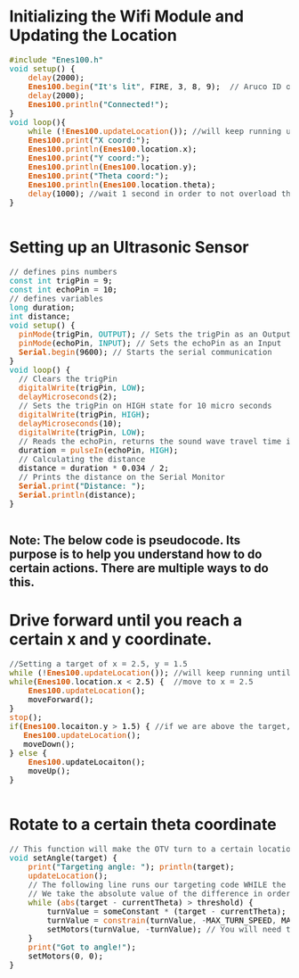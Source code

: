 # Initializing the Wifi Module and Updating the Location
<pre>
<font color="#5e6d03">#include</font> <font color="#005c5f">&#34;Enes100.h&#34;</font>
<font color="#00979c">void</font> <font color="#5e6d03">setup</font><font color="#000000">(</font><font color="#000000">)</font> <font color="#000000">{</font>
 &nbsp;&nbsp;&nbsp;<font color="#d35400">delay</font><font color="#000000">(</font><font color="#000000">2000</font><font color="#000000">)</font><font color="#000000">;</font>
 &nbsp;&nbsp;&nbsp;<b><font color="#d35400">Enes100</font></b><font color="#434f54">.</font><font color="#d35400">begin</font><font color="#000000">(</font><font color="#005c5f">&#34;It&#39;s lit&#34;</font><font color="#434f54">,</font> <font color="#000000">FIRE</font><font color="#434f54">,</font> <font color="#000000">3</font><font color="#434f54">,</font> <font color="#000000">8</font><font color="#434f54">,</font> <font color="#000000">9</font><font color="#000000">)</font><font color="#000000">;</font> &nbsp;<font color="#434f54">&#47;&#47; Aruco ID of 3. Rx Pin of 8. Tx Pin of 9.</font>
 &nbsp;&nbsp;&nbsp;<font color="#d35400">delay</font><font color="#000000">(</font><font color="#000000">2000</font><font color="#000000">)</font><font color="#000000">;</font>
 &nbsp;&nbsp;&nbsp;<b><font color="#d35400">Enes100</font></b><font color="#434f54">.</font><font color="#d35400">println</font><font color="#000000">(</font><font color="#005c5f">&#34;Connected!&#34;</font><font color="#000000">)</font><font color="#000000">;</font>
<font color="#000000">}</font>
<font color="#00979c">void</font> <font color="#5e6d03">loop</font><font color="#000000">(</font><font color="#000000">)</font><font color="#000000">{</font>
 &nbsp;&nbsp;&nbsp;<font color="#5e6d03">while</font> <font color="#000000">(</font><font color="#434f54">!</font><b><font color="#d35400">Enes100</font></b><font color="#434f54">.</font><font color="#d35400">updateLocation</font><font color="#000000">(</font><font color="#000000">)</font><font color="#000000">)</font><font color="#000000">;</font> <font color="#434f54">&#47;&#47;will keep running until succesfully update location</font>
 &nbsp;&nbsp;&nbsp;<b><font color="#d35400">Enes100</font></b><font color="#434f54">.</font><font color="#d35400">print</font><font color="#000000">(</font><font color="#005c5f">&#34;X coord:&#34;</font><font color="#000000">)</font><font color="#000000">;</font>
 &nbsp;&nbsp;&nbsp;<b><font color="#d35400">Enes100</font></b><font color="#434f54">.</font><font color="#d35400">println</font><font color="#000000">(</font><b><font color="#d35400">Enes100</font></b><font color="#434f54">.</font><font color="#000000">location</font><font color="#434f54">.</font><font color="#000000">x</font><font color="#000000">)</font><font color="#000000">;</font>
 &nbsp;&nbsp;&nbsp;<b><font color="#d35400">Enes100</font></b><font color="#434f54">.</font><font color="#d35400">print</font><font color="#000000">(</font><font color="#005c5f">&#34;Y coord:&#34;</font><font color="#000000">)</font><font color="#000000">;</font>
 &nbsp;&nbsp;&nbsp;<b><font color="#d35400">Enes100</font></b><font color="#434f54">.</font><font color="#d35400">println</font><font color="#000000">(</font><b><font color="#d35400">Enes100</font></b><font color="#434f54">.</font><font color="#000000">location</font><font color="#434f54">.</font><font color="#000000">y</font><font color="#000000">)</font><font color="#000000">;</font>
 &nbsp;&nbsp;&nbsp;<b><font color="#d35400">Enes100</font></b><font color="#434f54">.</font><font color="#d35400">print</font><font color="#000000">(</font><font color="#005c5f">&#34;Theta coord:&#34;</font><font color="#000000">)</font><font color="#000000">;</font>
 &nbsp;&nbsp;&nbsp;<b><font color="#d35400">Enes100</font></b><font color="#434f54">.</font><font color="#d35400">println</font><font color="#000000">(</font><b><font color="#d35400">Enes100</font></b><font color="#434f54">.</font><font color="#000000">location</font><font color="#434f54">.</font><font color="#000000">theta</font><font color="#000000">)</font><font color="#000000">;</font>
 &nbsp;&nbsp;&nbsp;<font color="#d35400">delay</font><font color="#000000">(</font><font color="#000000">1000</font><font color="#000000">)</font><font color="#000000">;</font> <font color="#434f54">&#47;&#47;wait 1 second in order to not overload the vision system</font>
<font color="#000000">}</font>

</pre>


# Setting up an Ultrasonic Sensor

<pre>
<font color="#434f54">&#47;&#47; defines pins numbers</font>
<font color="#00979c">const</font> <font color="#00979c">int</font> <font color="#000000">trigPin</font> <font color="#434f54">=</font> <font color="#000000">9</font><font color="#000000">;</font>
<font color="#00979c">const</font> <font color="#00979c">int</font> <font color="#000000">echoPin</font> <font color="#434f54">=</font> <font color="#000000">10</font><font color="#000000">;</font>
<font color="#434f54">&#47;&#47; defines variables</font>
<font color="#00979c">long</font> <font color="#000000">duration</font><font color="#000000">;</font>
<font color="#00979c">int</font> <font color="#000000">distance</font><font color="#000000">;</font>
<font color="#00979c">void</font> <font color="#5e6d03">setup</font><font color="#000000">(</font><font color="#000000">)</font> <font color="#000000">{</font>
 &nbsp;<font color="#d35400">pinMode</font><font color="#000000">(</font><font color="#000000">trigPin</font><font color="#434f54">,</font> <font color="#00979c">OUTPUT</font><font color="#000000">)</font><font color="#000000">;</font> <font color="#434f54">&#47;&#47; Sets the trigPin as an Output</font>
 &nbsp;<font color="#d35400">pinMode</font><font color="#000000">(</font><font color="#000000">echoPin</font><font color="#434f54">,</font> <font color="#00979c">INPUT</font><font color="#000000">)</font><font color="#000000">;</font> <font color="#434f54">&#47;&#47; Sets the echoPin as an Input</font>
 &nbsp;<b><font color="#d35400">Serial</font></b><font color="#434f54">.</font><font color="#d35400">begin</font><font color="#000000">(</font><font color="#000000">9600</font><font color="#000000">)</font><font color="#000000">;</font> <font color="#434f54">&#47;&#47; Starts the serial communication</font>
<font color="#000000">}</font>
<font color="#00979c">void</font> <font color="#5e6d03">loop</font><font color="#000000">(</font><font color="#000000">)</font> <font color="#000000">{</font>
 &nbsp;<font color="#434f54">&#47;&#47; Clears the trigPin</font>
 &nbsp;<font color="#d35400">digitalWrite</font><font color="#000000">(</font><font color="#000000">trigPin</font><font color="#434f54">,</font> <font color="#00979c">LOW</font><font color="#000000">)</font><font color="#000000">;</font>
 &nbsp;<font color="#d35400">delayMicroseconds</font><font color="#000000">(</font><font color="#000000">2</font><font color="#000000">)</font><font color="#000000">;</font>
 &nbsp;<font color="#434f54">&#47;&#47; Sets the trigPin on HIGH state for 10 micro seconds</font>
 &nbsp;<font color="#d35400">digitalWrite</font><font color="#000000">(</font><font color="#000000">trigPin</font><font color="#434f54">,</font> <font color="#00979c">HIGH</font><font color="#000000">)</font><font color="#000000">;</font>
 &nbsp;<font color="#d35400">delayMicroseconds</font><font color="#000000">(</font><font color="#000000">10</font><font color="#000000">)</font><font color="#000000">;</font>
 &nbsp;<font color="#d35400">digitalWrite</font><font color="#000000">(</font><font color="#000000">trigPin</font><font color="#434f54">,</font> <font color="#00979c">LOW</font><font color="#000000">)</font><font color="#000000">;</font>
 &nbsp;<font color="#434f54">&#47;&#47; Reads the echoPin, returns the sound wave travel time in microseconds</font>
 &nbsp;<font color="#000000">duration</font> <font color="#434f54">=</font> <font color="#d35400">pulseIn</font><font color="#000000">(</font><font color="#000000">echoPin</font><font color="#434f54">,</font> <font color="#00979c">HIGH</font><font color="#000000">)</font><font color="#000000">;</font>
 &nbsp;<font color="#434f54">&#47;&#47; Calculating the distance</font>
 &nbsp;<font color="#000000">distance</font> <font color="#434f54">=</font> <font color="#000000">duration</font> <font color="#434f54">*</font> <font color="#000000">0.034</font> <font color="#434f54">&#47;</font> <font color="#000000">2</font><font color="#000000">;</font>
 &nbsp;<font color="#434f54">&#47;&#47; Prints the distance on the Serial Monitor</font>
 &nbsp;<b><font color="#d35400">Serial</font></b><font color="#434f54">.</font><font color="#d35400">print</font><font color="#000000">(</font><font color="#005c5f">&#34;Distance: &#34;</font><font color="#000000">)</font><font color="#000000">;</font>
 &nbsp;<b><font color="#d35400">Serial</font></b><font color="#434f54">.</font><font color="#d35400">println</font><font color="#000000">(</font><font color="#000000">distance</font><font color="#000000">)</font><font color="#000000">;</font>
<font color="#000000">}</font>

</pre>

## Note: The below code is pseudocode. Its purpose is to help you understand how to do certain actions. There are multiple ways to do this.
# Drive forward until you reach a certain x and y coordinate.

<pre>
<font color="#434f54">&#47;&#47;Setting a target of x = 2.5, y = 1.5</font>
<font color="#5e6d03">while</font> <font color="#000000">(</font><font color="#434f54">!</font><b><font color="#d35400">Enes100</font></b><font color="#434f54">.</font><font color="#d35400">updateLocation</font><font color="#000000">(</font><font color="#000000">)</font><font color="#000000">)</font><font color="#000000">;</font> <font color="#434f54">&#47;&#47;will keep running until succesfully update location</font>
<font color="#5e6d03">while</font><font color="#000000">(</font><b><font color="#d35400">Enes100</font></b><font color="#434f54">.</font><font color="#000000">location</font><font color="#434f54">.</font><font color="#000000">x</font> <font color="#434f54">&lt;</font> <font color="#000000">2.5</font><font color="#000000">)</font> <font color="#000000">{</font> &nbsp;<font color="#434f54">&#47;&#47;move to x = 2.5</font>
 &nbsp;&nbsp;&nbsp;<b><font color="#d35400">Enes100</font></b><font color="#434f54">.</font><font color="#d35400">updateLocation</font><font color="#000000">(</font><font color="#000000">)</font><font color="#000000">;</font>
 &nbsp;&nbsp;&nbsp;<font color="#000000">moveForward</font><font color="#000000">(</font><font color="#000000">)</font><font color="#000000">;</font>
<font color="#000000">}</font>
<font color="#d35400">stop</font><font color="#000000">(</font><font color="#000000">)</font><font color="#000000">;</font>
<font color="#5e6d03">if</font><font color="#000000">(</font><b><font color="#d35400">Enes100</font></b><font color="#434f54">.</font><font color="#000000">locaiton</font><font color="#434f54">.</font><font color="#000000">y</font> <font color="#434f54">&gt;</font> <font color="#000000">1.5</font><font color="#000000">)</font> <font color="#000000">{</font> <font color="#434f54">&#47;&#47;if we are above the target, move down, otherwise move up.</font>
 &nbsp;&nbsp;<b><font color="#d35400">Enes100</font></b><font color="#434f54">.</font><font color="#d35400">updateLocation</font><font color="#000000">(</font><font color="#000000">)</font><font color="#000000">;</font>
 &nbsp;&nbsp;<font color="#000000">moveDown</font><font color="#000000">(</font><font color="#000000">)</font><font color="#000000">;</font>
<font color="#000000">}</font> <font color="#5e6d03">else</font> <font color="#000000">{</font>
 &nbsp;&nbsp;&nbsp;<b><font color="#d35400">Enes100</font></b><font color="#434f54">.</font><font color="#000000">updateLocaiton</font><font color="#000000">(</font><font color="#000000">)</font><font color="#000000">;</font>
 &nbsp;&nbsp;&nbsp;<font color="#000000">moveUp</font><font color="#000000">(</font><font color="#000000">)</font><font color="#000000">;</font>
<font color="#000000">}</font>

</pre>

# Rotate to a certain theta coordinate

<pre>
<font color="#434f54">&#47;&#47; This function will make the OTV turn to a certain location.</font>
<font color="#00979c">void</font> <font color="#000000">setAngle</font><font color="#000000">(</font><font color="#000000">target</font><font color="#000000">)</font> <font color="#000000">{</font>
 &nbsp;&nbsp;&nbsp;<font color="#d35400">print</font><font color="#000000">(</font><font color="#005c5f">&#34;Targeting angle: &#34;</font><font color="#000000">)</font><font color="#000000">;</font> <font color="#d35400">println</font><font color="#000000">(</font><font color="#000000">target</font><font color="#000000">)</font><font color="#000000">;</font>
 &nbsp;&nbsp;&nbsp;<font color="#d35400">updateLocation</font><font color="#000000">(</font><font color="#000000">)</font><font color="#000000">;</font>
 &nbsp;&nbsp;&nbsp;<font color="#434f54">&#47;&#47; The following line runs our targeting code WHILE the DIFFERENCE (subtraction is taking he difference) is between -thresh and thresh. </font>
 &nbsp;&nbsp;&nbsp;<font color="#434f54">&#47;&#47; We take the absolute value of the difference in order to compare it to a single threshold.</font>
 &nbsp;&nbsp;&nbsp;<font color="#5e6d03">while</font> <font color="#000000">(</font><font color="#d35400">abs</font><font color="#000000">(</font><font color="#000000">target</font> <font color="#434f54">-</font> <font color="#000000">currentTheta</font><font color="#000000">)</font> <font color="#434f54">&gt;</font> <font color="#000000">threshold</font><font color="#000000">)</font> <font color="#000000">{</font>
 &nbsp;&nbsp;&nbsp;&nbsp;&nbsp;&nbsp;&nbsp;<font color="#000000">turnValue</font> <font color="#434f54">=</font> <font color="#000000">someConstant</font> <font color="#434f54">*</font> <font color="#000000">(</font><font color="#000000">target</font> <font color="#434f54">-</font> <font color="#000000">currentTheta</font><font color="#000000">)</font><font color="#000000">;</font>
 &nbsp;&nbsp;&nbsp;&nbsp;&nbsp;&nbsp;&nbsp;<font color="#000000">turnValue</font> <font color="#434f54">=</font> <font color="#d35400">constrain</font><font color="#000000">(</font><font color="#000000">turnValue</font><font color="#434f54">,</font> <font color="#434f54">-</font><font color="#000000">MAX_TURN_SPEED</font><font color="#434f54">,</font> <font color="#000000">MAX_TURN_SPEED</font><font color="#000000">)</font><font color="#000000">;</font> <font color="#434f54">&#47;&#47;Constrain your turn speed.</font>
 &nbsp;&nbsp;&nbsp;&nbsp;&nbsp;&nbsp;&nbsp;<font color="#000000">setMotors</font><font color="#000000">(</font><font color="#000000">turnValue</font><font color="#434f54">,</font> <font color="#434f54">-</font><font color="#000000">turnValue</font><font color="#000000">)</font><font color="#000000">;</font> <font color="#434f54">&#47;&#47; You will need to implement this yourself. </font>
 &nbsp;&nbsp;&nbsp;<font color="#000000">}</font>
 &nbsp;&nbsp;&nbsp;<font color="#d35400">print</font><font color="#000000">(</font><font color="#005c5f">&#34;Got to angle!&#34;</font><font color="#000000">)</font><font color="#000000">;</font>
 &nbsp;&nbsp;&nbsp;<font color="#000000">setMotors</font><font color="#000000">(</font><font color="#000000">0</font><font color="#434f54">,</font> <font color="#000000">0</font><font color="#000000">)</font><font color="#000000">;</font>
<font color="#000000">}</font>

</pre>
